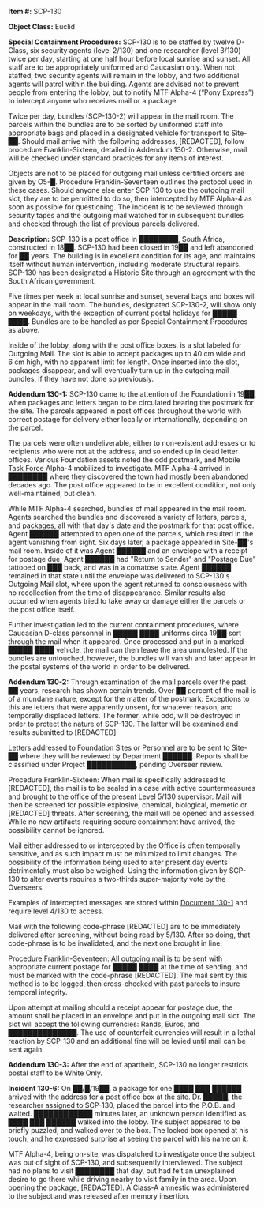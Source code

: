 **Item #:** SCP-130

**Object Class:** Euclid

**Special Containment Procedures:** SCP-130 is to be staffed by twelve D-Class, six security agents (level 2/130) and one researcher (level 3/130) twice per day, starting at one half hour before local sunrise and sunset. All staff are to be appropriately uniformed and Caucasian only. When not staffed, two security agents will remain in the lobby, and two additional agents will patrol within the building. Agents are advised not to prevent people from entering the lobby, but to notify MTF Alpha-4 (“Pony Express”) to intercept anyone who receives mail or a package.

Twice per day, bundles (SCP-130-2) will appear in the mail room. The parcels within the bundles are to be sorted by uniformed staff into appropriate bags and placed in a designated vehicle for transport to Site-██. Should mail arrive with the following addresses, \[REDACTED\], follow procedure Franklin-Sixteen, detailed in Addendum 130-2. Otherwise, mail will be checked under standard practices for any items of interest.

Objects are not to be placed for outgoing mail unless certified orders are given by O5-█. Procedure Franklin-Seventeen outlines the protocol used in these cases. Should anyone else enter SCP-130 to use the outgoing mail slot, they are to be permitted to do so, then intercepted by MTF Alpha-4 as soon as possible for questioning. The incident is to be reviewed through security tapes and the outgoing mail watched for in subsequent bundles and checked through the list of previous parcels delivered.

**Description:** SCP-130 is a post office in ████████, South Africa, constructed in 18██. SCP-130 had been closed in 19██ and left abandoned for ██ years. The building is in excellent condition for its age, and maintains itself without human intervention, including moderate structural repairs. SCP-130 has been designated a Historic Site through an agreement with the South African government.

Five times per week at local sunrise and sunset, several bags and boxes will appear in the mail room. The bundles, designated SCP-130-2, will show only on weekdays, with the exception of current postal holidays for █████ ████. Bundles are to be handled as per Special Containment Procedures as above.

Inside of the lobby, along with the post office boxes, is a slot labeled for Outgoing Mail. The slot is able to accept packages up to 40 cm wide and 6 cm high, with no apparent limit for length. Once inserted into the slot, packages disappear, and will eventually turn up in the outgoing mail bundles, if they have not done so previously.

**Addendum 130-1:** SCP-130 came to the attention of the Foundation in 19██, when packages and letters began to be circulated bearing the postmark for the site. The parcels appeared in post offices throughout the world with correct postage for delivery either locally or internationally, depending on the parcel.

The parcels were often undeliverable, either to non-existent addresses or to recipients who were not at the address, and so ended up in dead letter offices. Various Foundation assets noted the odd postmark, and Mobile Task Force Alpha-4 mobilized to investigate. MTF Alpha-4 arrived in ████████ where they discovered the town had mostly been abandoned decades ago. The post office appeared to be in excellent condition, not only well-maintained, but clean.

While MTF Alpha-4 searched, bundles of mail appeared in the mail room. Agents searched the bundles and discovered a variety of letters, parcels, and packages, all with that day's date and the postmark for that post office. Agent ██████ attempted to open one of the parcels, which resulted in the agent vanishing from sight. Six days later, a package appeared in Site-██'s mail room. Inside of it was Agent ██████ and an envelope with a receipt for postage due. Agent ██████ had "Return to Sender" and "Postage Due" tattooed on ███ back, and was in a comatose state. Agent ██████ remained in that state until the envelope was delivered to SCP-130's Outgoing Mail slot, where upon the agent returned to consciousness with no recollection from the time of disappearance. Similar results also occurred when agents tried to take away or damage either the parcels or the post office itself.

Further investigation led to the current containment procedures, where Caucasian D-class personnel in █████ ████ uniforms circa 19██ sort through the mail when it appeared. Once processed and put in a marked █████ ████ vehicle, the mail can then leave the area unmolested. If the bundles are untouched, however, the bundles will vanish and later appear in the postal systems of the world in order to be delivered.

**Addendum 130-2:** Through examination of the mail parcels over the past ██ years, research has shown certain trends. Over ██ percent of the mail is of a mundane nature, except for the matter of the postmark. Exceptions to this are letters that were apparently unsent, for whatever reason, and temporally displaced letters. The former, while odd, will be destroyed in order to protect the nature of SCP-130. The latter will be examined and results submitted to \[REDACTED\]

Letters addressed to Foundation Sites or Personnel are to be sent to Site-██ where they will be reviewed by Department ██████. Reports shall be classified under Project ██████████, pending Overseer review.

Procedure Franklin-Sixteen: When mail is specifically addressed to \[REDACTED\], the mail is to be sealed in a case with active countermeasures and brought to the office of the present Level 5/130 supervisor. Mail will then be screened for possible explosive, chemical, biological, memetic or \[REDACTED\] threats. After screening, the mail will be opened and assessed. While no new artifacts requiring secure containment have arrived, the possibility cannot be ignored.

Mail either addressed to or intercepted by the Office is often temporally sensitive, and as such impact must be minimized to limit changes. The possibility of the information being used to alter present day events detrimentally must also be weighed. Using the information given by SCP-130 to alter events requires a two-thirds super-majority vote by the Overseers.

Examples of intercepted messages are stored within [Document 130-1](/document-130-1) and require level 4/130 to access.

Mail with the following code-phrase \[REDACTED\] are to be immediately delivered after screening, without being read by 5/130. After so doing, that code-phrase is to be invalidated, and the next one brought in line.

Procedure Franklin-Seventeen: All outgoing mail is to be sent with appropriate current postage for █████ ████ at the time of sending, and must be marked with the code-phrase \[REDACTED\]. The mail sent by this method is to be logged, then cross-checked with past parcels to insure temporal integrity.

Upon attempt at mailing should a receipt appear for postage due, the amount shall be placed in an envelope and put in the outgoing mail slot. The slot will accept the following currencies: Rands, Euros, and ██████████████. The use of counterfeit currencies will result in a lethal reaction by SCP-130 and an additional fine will be levied until mail can be sent again.

**Addendum 130-3:** After the end of apartheid, SCP-130 no longer restricts postal staff to be White Only.

**Incident 130-6:** On ██/█/19██, a package for one ████ ███ ██████ arrived with the address for a post office box at the site. Dr. █████, the researcher assigned to SCP-130, placed the parcel into the P.O.B. and waited. ████████████ minutes later, an unknown person identified as ████ ███ ██████ walked into the lobby. The subject appeared to be briefly puzzled, and walked over to the box. The locked box opened at his touch, and he expressed surprise at seeing the parcel with his name on it.

MTF Alpha-4, being on-site, was dispatched to investigate once the subject was out of sight of SCP-130, and subsequently interviewed. The subject had no plans to visit ████████ that day, but had felt an unexplained desire to go there while driving nearby to visit family in the area. Upon opening the package, \[REDACTED\]. A Class-A amnestic was administered to the subject and was released after memory insertion.